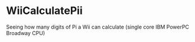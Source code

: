 # WiiCalculatePii
Seeing how many digits of Pi a Wii can calculate (single core IBM PowerPC Broadway CPU) 

